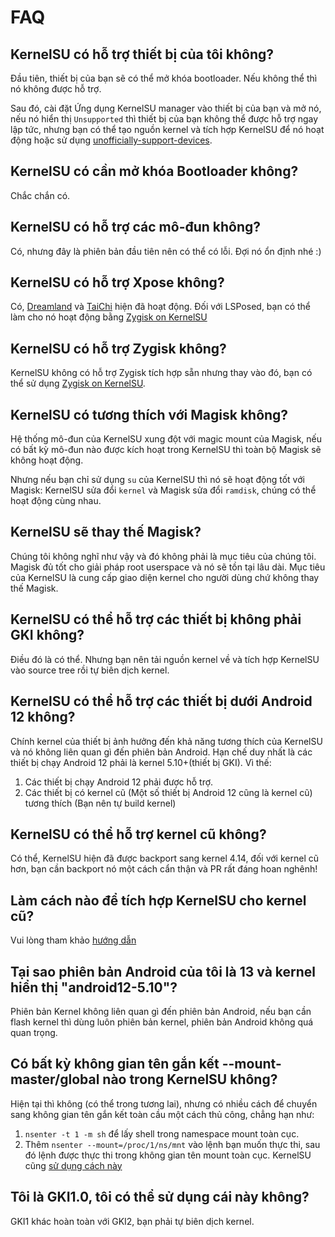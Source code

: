 # FAQ

## KernelSU có hỗ trợ thiết bị của tôi không?

Đầu tiên, thiết bị của bạn sẽ có thể mở khóa bootloader. Nếu không thể thì nó không được hỗ trợ.

Sau đó, cài đặt Ứng dụng KernelSU manager vào thiết bị của bạn và mở nó, nếu nó hiển thị `Unsupported` thì thiết bị của bạn không thể được hỗ trợ ngay lập tức, nhưng bạn có thể tạo nguồn kernel và tích hợp KernelSU để nó hoạt động hoặc sử dụng [unofficially-support-devices](unofficially-support-devices).

## KernelSU có cần mở khóa Bootloader không?

Chắc chắn có.

## KernelSU có hỗ trợ các mô-đun không?

Có, nhưng đây là phiên bản đầu tiên nên có thể có lỗi. Đợi nó ổn định nhé :)

## KernelSU có hỗ trợ Xpose không?

Có, [Dreamland](https://github.com/canyie/Dreamland) và [TaiChi](https://taichi.cool) hiện đã hoạt động. Đối với LSPosed, bạn có thể làm cho nó hoạt động bằng [Zygisk on KernelSU](https://github.com/Dr-TSNG/ZygiskOnKernelSU)

## KernelSU có hỗ trợ Zygisk không?

KernelSU không có hỗ trợ Zygisk tích hợp sẵn nhưng thay vào đó, bạn có thể sử dụng [Zygisk on KernelSU](https://github.com/Dr-TSNG/ZygiskOnKernelSU).

## KernelSU có tương thích với Magisk không?

Hệ thống mô-đun của KernelSU xung đột với magic mount của Magisk, nếu có bất kỳ mô-đun nào được kích hoạt trong KernelSU thì toàn bộ Magisk sẽ không hoạt động.

Nhưng nếu bạn chỉ sử dụng `su` của KernelSU thì nó sẽ hoạt động tốt với Magisk: KernelSU sửa đổi `kernel` và Magisk sửa đổi `ramdisk`, chúng có thể hoạt động cùng nhau.

## KernelSU sẽ thay thế Magisk?

Chúng tôi không nghĩ như vậy và đó không phải là mục tiêu của chúng tôi. Magisk đủ tốt cho giải pháp root userspace và nó sẽ tồn tại lâu dài. Mục tiêu của KernelSU là cung cấp giao diện kernel cho người dùng chứ không thay thế Magisk.

## KernelSU có thể hỗ trợ các thiết bị không phải GKI không?

Điều đó là có thể. Nhưng bạn nên tải nguồn kernel về và tích hợp KernelSU vào  source tree rồi tự biên dịch kernel.

## KernelSU có thể hỗ trợ các thiết bị dưới Android 12 không?

Chính kernel của thiết bị ảnh hưởng đến khả năng tương thích của KernelSU và nó không liên quan gì đến phiên bản Android. Hạn chế duy nhất là các thiết bị chạy Android 12 phải là kernel 5.10+(thiết bị GKI). Vì thế:

1. Các thiết bị chạy Android 12 phải được hỗ trợ.
2. Các thiết bị có kernel cũ (Một số thiết bị Android 12 cũng là kernel cũ) tương thích (Bạn nên tự build kernel)

## KernelSU có thể hỗ trợ kernel cũ không?

Có thể, KernelSU hiện đã được backport sang kernel 4.14, đối với kernel cũ hơn, bạn cần backport nó một cách cẩn thận và PR rất đáng hoan nghênh!

## Làm cách nào để tích hợp KernelSU cho kernel cũ?

Vui lòng tham khảo [hướng dẫn](how-to-integrate-for-non-gki)

## Tại sao phiên bản Android của tôi là 13 và kernel hiển thị "android12-5.10"?

Phiên bản Kernel không liên quan gì đến phiên bản Android, nếu bạn cần flash kernel thì dùng luôn phiên bản kernel, phiên bản Android không quá quan trọng.

## Có bất kỳ không gian tên gắn kết --mount-master/global nào trong KernelSU không?

Hiện tại thì không (có thể trong tương lai), nhưng có nhiều cách để chuyển sang không gian tên gắn kết toàn cầu một cách thủ công, chẳng hạn như:

1. `nsenter -t 1 -m sh` để lấy shell trong namespace mount toàn cục.
2. Thêm `nsenter --mount=/proc/1/ns/mnt` vào lệnh bạn muốn thực thi, sau đó lệnh được thực thi trong không gian tên mount toàn cục. KernelSU cũng [sử dụng cách này](https://github.com/tiann/KernelSU/blob/77056a710073d7a5f7ee38f9e77c9fd0b3256576/manager/app/src/main/java/me/weishu/kernelsu/ui/util/KsuCli.kt#L115)

## Tôi là GKI1.0, tôi có thể sử dụng cái này không?

GKI1 khác hoàn toàn với GKI2, bạn phải tự biên dịch kernel.
